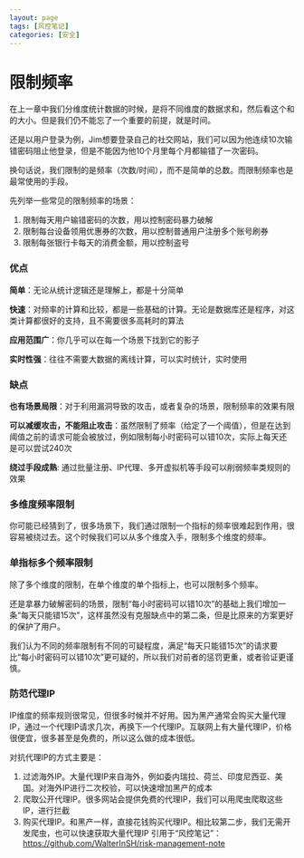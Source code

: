 ```yaml
---
layout: page
tags: [风控笔记]
categories: [安全]
---
```

# 限制频率

在上一章中我们分维度统计数据的时候，是将不同维度的数据求和，然后看这个和的大小。但是我们仍不能忘了一个重要的前提，就是时间。

还是以用户登录为例，Jim想要登录自己的社交网站，我们可以因为他连续10次输错密码阻止他登录，但是不能因为他10个月里每个月都输错了一次密码。

换句话说，我们限制的是频率（次数/时间），而不是简单的总数。而限制频率也是最常使用的手段。

先列举一些常见的限制频率的场景：

1. 限制每天用户输错密码的次数，用以控制密码暴力破解
2. 限制每台设备领用优惠券的次数，用以控制普通用户注册多个账号刷券
3. 限制每张银行卡每天的消费金额，用以控制盗号

### 优点

**简单**：无论从统计逻辑还是理解上，都是十分简单

**快速**：对频率的计算和比较，都是一些基础的计算。无论是数据库还是程序，对这类计算都很好的支持，且不需要很多高耗时的算法

**应用范围广**：你几乎可以在每一个场景下找到它的影子

**实时性强**：往往不需要大数据的离线计算，可以实时统计，实时使用

### 缺点

**也有场景局限**：对于利用漏洞导致的攻击，或者复杂的场景，限制频率的效果有限

**可以减缓攻击，不能阻止攻击**：虽然限制了频率（给定了一个阈值），但是在达到阈值之前的请求可能会被放过，例如限制每小时密码可以错10次，实际上每天还是可以尝试240次

**绕过手段成熟**: 通过批量注册、IP代理、多开虚拟机等手段可以削弱频率类规则的效果

### 多维度频率限制

你可能已经猜到了，很多场景下，我们通过限制一个指标的频率很难起到作用，很容易被绕过去。这个时候我们可以从多个维度入手，限制多个维度的频率。

### 单指标多个频率限制

除了多个维度的限制，在单个维度的单个指标上，也可以限制多个频率。

还是拿暴力破解密码的场景，限制“每小时密码可以错10次”的基础上我们增加一条“每天只能错15次”，这样虽然没有克服缺点中的第二条，但是比原来的方案更好的保护了用户。

我们认为不同的频率限制有不同的可疑程度，满足“每天只能错15次”的请求要比“每小时密码可以错10次”更可疑的，所以我们对前者的惩罚更重，或者验证更谨慎。

### 防范代理IP

IP维度的频率规则很常见，但很多时候并不好用。因为黑产通常会购买大量代理IP，通过一个代理IP请求几次，再换下一个代理IP。互联网上有大量代理IP，价格很便宜，很多甚至是免费的，所以这么做的成本很低。

对抗代理IP的方式主要是：

1. 过滤海外IP。大量代理IP来自海外，例如委内瑞拉、荷兰、印度尼西亚、美国。对海外IP进行二次校验，可以快速增加黑产的成本
2. 爬取公开代理IP。很多网站会提供免费的代理IP，我们可以用爬虫爬取这些IP，进行拦截
3. 购买代理IP。和黑产一样，直接花钱购买代理IP。相比较第二步，我们无需开发爬虫，也可以快速获取大量代理IP
引用于“风控笔记”：https://github.com/WalterInSH/risk-management-note